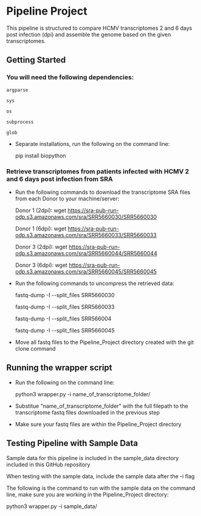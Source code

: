 # Pipeline Project
This pipeline is structured to compare HCMV transcriptomes 2 and 6 days post infection (dpi) and assemble the genome based on the given transcriptomes.

## Getting Started
### You will need the following dependencies:
    argparse

    sys

    os

    subprocess

    glob

- Separate installations, run the following on the command line:

    pip install biopython

### Retrieve transcriptomes from patients infected with HCMV 2 and 6 days post infection from SRA

- Run the following commands to download the transcriptome SRA files from each Donor to your machine/server:

    Donor 1 (2dpi): wget https://sra-pub-run-odp.s3.amazonaws.com/sra/SRR5660030/SRR5660030

    Donor 1 (6dpi): wget https://sra-pub-run-odp.s3.amazonaws.com/sra/SRR5660033/SRR5660033

    Donor 3 (2dpi): wget https://sra-pub-run-odp.s3.amazonaws.com/sra/SRR5660044/SRR5660044

    Donor 3 (6dpi): wget https://sra-pub-run-odp.s3.amazonaws.com/sra/SRR5660045/SRR5660045

- Run the following commands to uncompress the retrieved data:

    fastq-dump -I --split_files SRR5660030

    fastq-dump -I --split_files SRR5660033

    fastq-dump -I --split_files SRR566004

    fastq-dump -I --split_files SRR5660045

- Move all fastq files to the Pipeline_Project directory created with the git clone command

## Running the wrapper script

- Run the following on the command line:

    python3 wrapper.py -i name_of_transcriptome_folder/

- Substitue "name_of_transcriptome_folder" with the full filepath to the transcriptome fastq files downloaded in the previous step

- Make sure your fastq files are within the Pipeline_Project directory

## Testing Pipeline with Sample Data

Sample data for this pipeline is included in the sample_data directory included in this GitHub repository

When testing with the sample data, include the sample data after the -i flag

The following is the command to run with the sample data on the command line, make sure you are working in the Pipeline_Project directory:

python3 wrapper.py -i sample_data/
